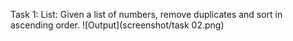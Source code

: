Task 1: List: Given a list of numbers, remove duplicates and sort in ascending order.
![Output](screenshot/task 02.png)
